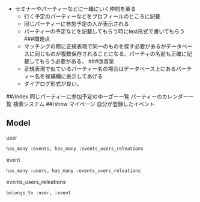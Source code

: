 - セミナーやパーティーなどに一緒にいく仲間を募る
  - 行く予定のパーティーなどをプロフィールのところに記載
  - 同じパーティーに参加予定の人が表示される
  - パーティーの予定などを記載してもらう時にtext形式で書いてもらう
###問題点
  - マッチングの際に正規表現で同一のものを探す必要があるがデータベースに同じものが複数保存されることになる。パーティの名前も正確に記載してもらう必要がある。
###改善案
  - 正規表現で似ているパーティー名の場合はデータベース上にあるパーティー名を候補欄に表示してあげる
  - ダイアログ形式が良い。

##/index
同じパーティーに参加予定のゆーざー一覧
パーティーのカレンダー一覧
検索システム
##/show
マイページ
自分が登録したイベント

## Model
user
```
has_many :events, has_many :events_users_releations
```
event
```
has_many :users, has_many :events_users_releations
```
events_users_releations
```
belongs_to :user, :event
```
